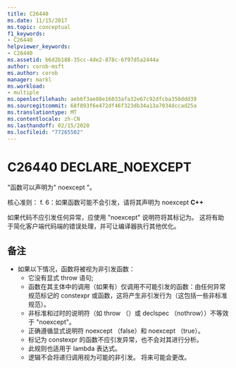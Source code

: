 ```yaml
---
title: C26440
ms.date: 11/15/2017
ms.topic: conceptual
f1_keywords:
- C26440
helpviewer_keywords:
- C26440
ms.assetid: b6d2b188-35cc-4de2-878c-6f97d5a2444a
author: corob-msft
ms.author: corob
manager: markl
ms.workload:
- multiple
ms.openlocfilehash: aeb6f3ae88e16033afa32e67c92dfcba350ddd39
ms.sourcegitcommit: 68f893f6e472df46f323db34a13a7034dccad25a
ms.translationtype: MT
ms.contentlocale: zh-CN
ms.lasthandoff: 02/15/2020
ms.locfileid: "77265502"
---
```

# <a name="c26440-declare_noexcept"></a>C26440 DECLARE_NOEXCEPT
"函数可以声明为" noexcept "。

核心准则： f. 6：如果函数可能不会引发，请将其声明为 noexcept **C++**

如果代码不应引发任何异常，应使用 "noexcept" 说明符将其标记为。 这将有助于简化客户端代码端的错误处理，并可让编译器执行其他优化。

## <a name="remarks"></a>备注
- 如果以下情况，函数将被视为非引发函数：
  - 它没有显式 throw 语句;
  - 函数在其主体中的调用（如果有）仅调用不可能引发的函数：由任何异常规范标记的 constexpr 或函数，这将产生非引发行为（这包括一些非标准规范）。
  - 非标准和过时的说明符（如 throw （）或 declspec （nothrow））不等效于 "noexcept"。
  - 正确遵循显式说明符 noexcept （false）和 noexcept （true）。
  - 标记为 constexpr 的函数不应引发异常，也不会对其进行分析。
  - 此规则也适用于 lambda 表达式。
  - 逻辑不会将递归调用视为可能的非引发。 将来可能会更改。
